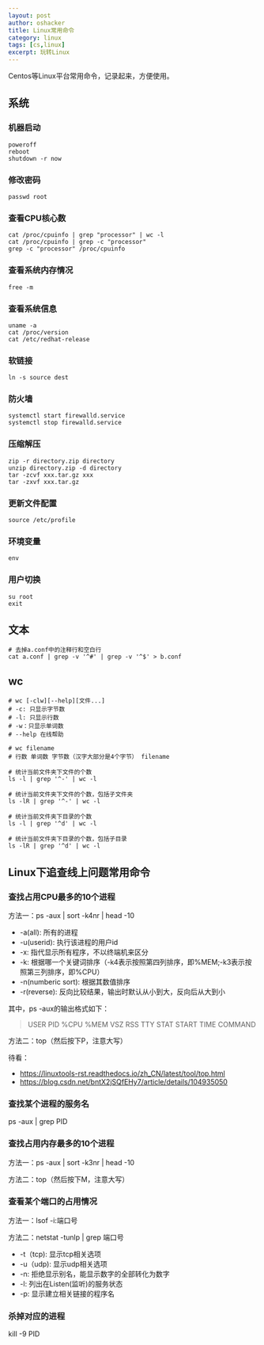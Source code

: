```yaml
---
layout: post 
author: oshacker
title: Linux常用命令
category: linux
tags: [cs,linux]
excerpt: 玩转Linux
---
```



Centos等Linux平台常用命令，记录起来，方便使用。

## 系统

### 机器启动
```shell
poweroff
reboot
shutdown -r now
```

### 修改密码
```shell
passwd root
```

### 查看CPU核心数
```shell
cat /proc/cpuinfo | grep "processor" | wc -l
cat /proc/cpuinfo | grep -c "processor"
grep -c "processor" /proc/cpuinfo
```

### 查看系统内存情况
```shell
free -m
```

### 查看系统信息
```shell
uname -a
cat /proc/version
cat /etc/redhat-release
```

### 软链接
```shell
ln -s source dest
```

### 防火墙
```shell
systemctl start firewalld.service
systemctl stop firewalld.service
```

### 压缩解压
```shell
zip -r directory.zip directory
unzip directory.zip -d directory
tar -zcvf xxx.tar.gz xxx
tar -zxvf xxx.tar.gz
```

### 更新文件配置
```shell
source /etc/profile
```

### 环境变量
```shell
env
```

### 用户切换
```shell
su root
exit
```

###



## 文本
```shell
# 去掉a.conf中的注释行和空白行
cat a.conf | grep -v '^#' | grep -v '^$' > b.conf
```

## wc
```shell
# wc [-clw][--help][文件...]
# -c: 只显示字节数
# -l: 只显示行数
# -w：只显示单词数
# --help 在线帮助

# wc filename
# 行数 单词数 字节数（汉字大部分是4个字节） filename

# 统计当前文件夹下文件的个数
ls -l | grep '^-' | wc -l

# 统计当前文件夹下文件的个数，包括子文件夹
ls -lR | grep '^-' | wc -l

# 统计当前文件夹下目录的个数
ls -l | grep '^d' | wc -l

# 统计当前文件夹下目录的个数，包括子目录
ls -lR | grep '^d' | wc -l
```








## Linux下追查线上问题常用命令

###  查找占用CPU最多的10个进程

方法一：ps -aux | sort -k4nr | head -10
+ -a(all): 所有的进程
+ -u(userid): 执行该进程的用户id
+ -x: 指代显示所有程序，不以终端机来区分
+ -k: 根据哪一个关键词排序（-k4表示按照第四列排序，即%MEM;-k3表示按照第三列排序，即%CPU）
+ -n(numberic sort): 根据其数值排序
+ -r(reverse): 反向比较结果，输出时默认从小到大，反向后从大到小

其中，ps -aux的输出格式如下：
> USER       PID %CPU %MEM    VSZ   RSS TTY      STAT START   TIME COMMAND

方法二：top（然后按下P，注意大写）

待看：
+ https://linuxtools-rst.readthedocs.io/zh_CN/latest/tool/top.html
+ https://blog.csdn.net/bntX2jSQfEHy7/article/details/104935050



### 查找某个进程的服务名

ps -aux | grep PID

### 查找占用内存最多的10个进程

方法一：ps -aux | sort -k3nr | head -10

方法二：top（然后按下M，注意大写）

### 查看某个端口的占用情况

方法一：lsof -i:端口号

方法二：netstat -tunlp | grep 端口号
+ -t（tcp): 显示tcp相关选项
+ -u（udp): 显示udp相关选项
+ -n: 拒绝显示别名，能显示数字的全部转化为数字
+ -l: 列出在Listen(监听)的服务状态
+ -p: 显示建立相关链接的程序名

### 杀掉对应的进程

kill -9 PID

